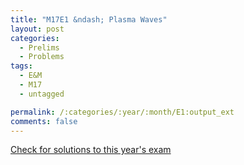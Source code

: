 ```yaml
---
title: "M17E1 &ndash; Plasma Waves"
layout: post
categories:
  - Prelims
  - Problems
tags:
  - E&M
  - M17
  - untagged

permalink: /:categories/:year/:month/E1:output_ext
comments: false
---
```

<object data="2017M1E.pdf" type="application/pdf" width="100%" height="500"></object>
<div class="message"><a href='https://princetonprelim.com/prelim/36/'>Check for solutions to this year's exam</a></div>